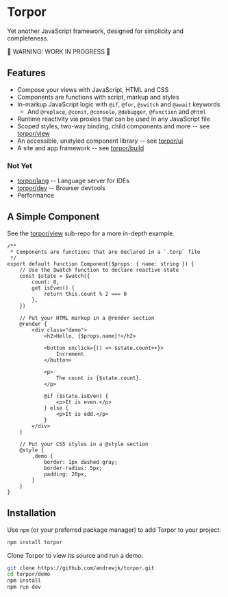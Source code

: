 # Torpor

Yet another JavaScript framework, designed for simplicity and completeness.

🚧 WARNING: WORK IN PROGRESS 🚧

## Features

- Compose your views with JavaScript, HTML and CSS
- Components are functions with script, markup and styles
- In-markup JavaScript logic with `@if`, `@for`, `@switch` and `@await` keywords
  - And `@replace`, `@const`, `@console`, `@debugger`, `@function` and `@html`
- Runtime reactivity via proxies that can be used in any JavaScript file
- Scoped styles, two-way binding, child components and more -- see [torpor/view](./view)
- An accessible, unstyled component library -- see [torpor/ui](./ui)
- A site and app framework -- see [torpor/build](./build)

### Not Yet

- [torpor/lang](./lang) -- Language server for IDEs
- [torpor/dev](./dev) -- Browser devtools
- Performance

## A Simple Component

See the [torpor/view](./view) sub-repo for a more in-depth example.

```
/**
 * Components are functions that are declared in a `.torp` file
 */
export default function Component($props: { name: string }) {
    // Use the $watch function to declare reactive state
    const $state = $watch({
        count: 0,
        get isEven() {
            return this.count % 2 === 0
        },
    })

    // Put your HTML markup in a @render section
    @render {
        <div class="demo">
            <h2>Hello, {$props.name}!</h2>

            <button onclick={() => $state.count++}>
                Increment
            </button>

            <p>
                The count is {$state.count}.
            </p>

            @if ($state.isEven) {
                <p>It is even.</p>
            } else {
                <p>It is odd.</p>
            }
        </div>
    }

    // Put your CSS styles in a @style section
    @style {
        .demo {
            border: 1px dashed gray;
            border-radius: 5px;
            padding: 20px;
        }
    }
}

```

## Installation

Use `npm` (or your preferred package manager) to add Torpor to your project:

```bash
npm install torpor
```

Clone Torpor to view its source and run a demo:

```bash
git clone https://github.com/andrewjk/torpor.git
cd torpor/demo
npm install
npm run dev
```
